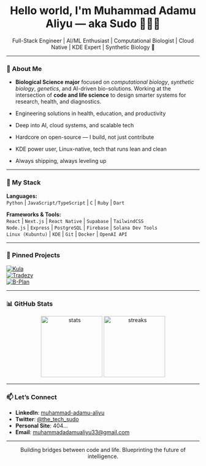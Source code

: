 <h1 align="center">Hello world, I'm Muhammad Adamu Aliyu — aka Sudo 👨🏻‍💻</h1>

<p align="center">
  Full-Stack Engineer | AI/ML Enthusiast | Computational Biologist | Cloud Native | KDE Expert | Synthetic Biology 🧬
</p>

---

### 🚀 About Me

- **Biological Science major** focused on _computational biology_, _synthetic biology_, _genetics_, and AI-driven bio-solutions. Working at the intersection of **code and life science** to design smarter systems for research, health, and diagnostics.
  

- Engineering solutions in health, education, and productivity

- Deep into AI, cloud systems, and scalable tech

- Hardcore on open-source — I build, not just contribute

- KDE power user, Linux-native, tech that runs lean and clean

- Always shipping, always leveling up

---

### 🧰 My Stack

**Languages:**  
`Python` | `JavaScript/TypeScript` | `C` | `Ruby` | `Dart`  

**Frameworks & Tools:**  
`React` | `Next.js` | `React Native` | `Supabase` | `TailwindCSS`  
`Node.js` | `Express` | `PostgreSQL` | `Firebase` | `Solana Dev Tools`  
`Linux (Kubuntu)` | `KDE` | `Git` | `Docker` | `OpenAI API`

---

### 📌 Pinned Projects

[![Kula](https://github-readme-stats.vercel.app/api/pin/?username=MuhammadAdamuAliyu&repo=Kula&theme=radical)](https://github.com/MuhammadAdamuAliyu/Kula)  
[![Tradezy](https://tradezy-rho.vercel.app/home)](https://github.com/Adams-404/gsu-market-hub)  
[![B-Plan](https://github-readme-stats.vercel.app/api/pin/?username=MuhammadAdamuAliyu&repo=B-Plan&theme=radical)](https://github.com/MuhammadAdamuAliyu/B-Plan)

---

### 📊 GitHub Stats

<p align="center">
  <img src="https://github-readme-stats.vercel.app/api?username=MuhammadAdamuAliyu&show_icons=true&theme=radical" alt="stats" height="160"/>
  <img src="https://streak-stats.demolab.com/?user=MuhammadAdamuAliyu&theme=radical" alt="streaks" height="160"/>
</p>

---

### 📫 Let’s Connect

- **LinkedIn**: [muhammad-adamu-aliyu](https://www.linkedin.com/in/mohammed-aliyu-853a7a254)  
- **Twitter**: [@the_tech_sudo](https://twitter.com/_adam_alee)  
- **Personal Site**: 404...  
- **Email**: muhammadadamualiyu33@gmail.com

---

<p align="center">Building bridges between code and life. Blueprinting the future of intelligence.</p>
